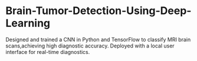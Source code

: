 # Brain-Tumor-Detection-Using-Deep-Learning
Designed and trained a CNN in Python and TensorFlow to classify MRI brain scans,achieving high diagnostic accuracy. 
Deployed with a local user interface for real-time diagnostics.
